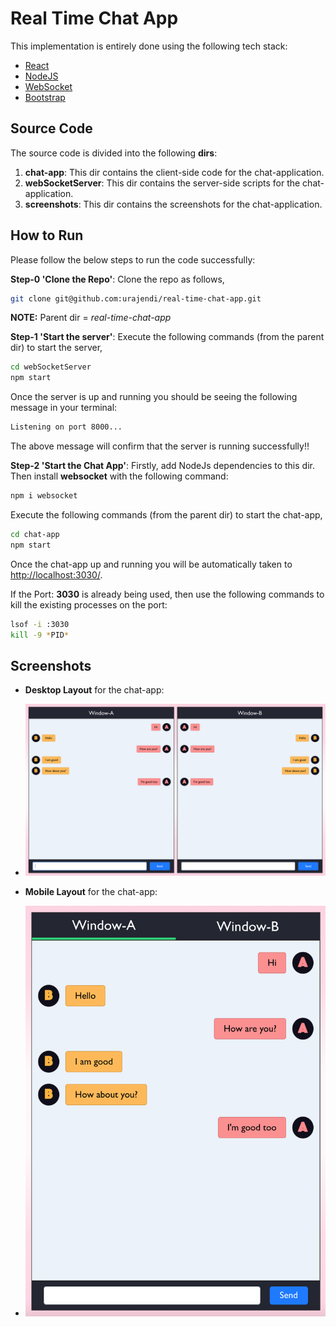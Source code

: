 # Real Time Chat App

This implementation is entirely done using the following tech stack:

* [React](https://reactjs.org/)
* [NodeJS](https://nodejs.org/en/)
* [WebSocket](https://developer.mozilla.org/en-US/docs/Web/API/WebSocket)
* [Bootstrap](https://getbootstrap.com/)

## Source Code

The source code is divided into the following **dirs**:

1. **chat-app**: This dir contains the client-side code for the chat-application.
2. **webSocketServer**: This dir contains the server-side scripts for the chat-application.
3. **screenshots**: This dir contains the screenshots for the chat-application.

## How to Run

Please follow the below steps to run the code successfully:

**Step-0 'Clone the Repo'**: Clone the repo as follows,
```bash
git clone git@github.com:urajendi/real-time-chat-app.git
```
**NOTE:** Parent dir = _real-time-chat-app_

**Step-1 'Start the server'**: Execute the following commands (from the parent dir) to start the server,
```bash
cd webSocketServer
npm start
```
Once the server is up and running you should be seeing the following message in your terminal:
```bash
Listening on port 8000...
```
The above message will confirm that the server is running successfully!!

**Step-2 'Start the Chat App'**: Firstly, add NodeJs dependencies to this dir. Then install **websocket** with the following command:
```bash
npm i websocket
```

Execute the following commands (from the parent dir) to start the chat-app,
```bash
cd chat-app
npm start
```
Once the chat-app up and running you will be automatically taken to [http://localhost:3030/](http://localhost:3030/).

If the Port: **3030** is already being used, then use the following commands to kill the existing processes on the port:
```bash
lsof -i :3030
kill -9 *PID*
```

## Screenshots

* **Desktop Layout** for the chat-app:
* <img width="500" alt="Preview" src="https://github.com/urajendi/realtime-chat-app/blob/main/screenshots/DesktopLayoutV2.png">

* **Mobile Layout** for the chat-app:
* <img width="500" alt="Preview" src="https://github.com/urajendi/realtime-chat-app/blob/main/screenshots/MobileLayoutV2.png">
